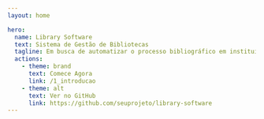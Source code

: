 ```yaml
---
layout: home

hero:
  name: Library Software
  text: Sistema de Gestão de Bibliotecas
  tagline: Em busca de automatizar o processo bibliográfico em instituições de ensino.
  actions:
    - theme: brand
      text: Comece Agora
      link: /1_introducao
    - theme: alt
      text: Ver no GitHub
      link: https://github.com/seuprojeto/library-software
---
```

